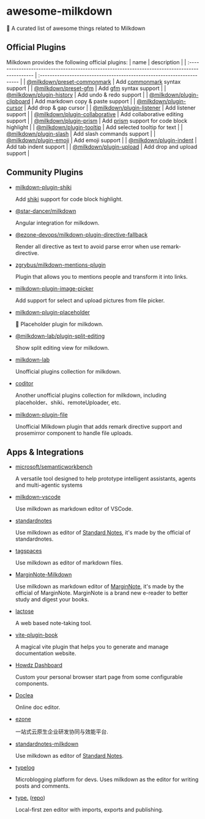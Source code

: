 # awesome-milkdown
🍼 A curated list of awesome things related to Milkdown

## Official Plugins

Milkdown provides the following official plugins:
| name                                                                                           | description                                                            |
| :--------------------------------------------------------------------------------------------- | :--------------------------------------------------------------------- |
| [@milkdown/preset-commonmark](https://www.npmjs.com/package/@milkdown/preset-commonmark)       | Add [commonmark](https://commonmark.org/) syntax support               |
| [@milkdown/preset-gfm](https://www.npmjs.com/package/@milkdown/preset-gfm)                     | Add [gfm](https://github.github.com/gfm/) syntax support               |
| [@milkdown/plugin-history](https://www.npmjs.com/package/@milkdown/plugin-history)             | Add undo & redo support                                                |
| [@milkdown/plugin-clipboard](https://www.npmjs.com/package/@milkdown/plugin-clipboard)         | Add markdown copy & paste support                                      |
| [@milkdown/plugin-cursor](https://www.npmjs.com/package/@milkdown/plugin-cursor)               | Add drop & gap cursor                                                  |
| [@milkdown/plugin-listener](https://www.npmjs.com/package/@milkdown/plugin-listener)           | Add listener support                                                   |
| [@milkdown/plugin-collaborative](https://www.npmjs.com/package/@milkdown/plugin-collaborative) | Add collaborative editing support                                      |
| [@milkdown/plugin-prism](https://www.npmjs.com/package/@milkdown/plugin-prism)                 | Add [prism](https://prismjs.com/) support for code block highlight     |
| [@milkdown/plugin-tooltip](https://www.npmjs.com/package/@milkdown/plugin-tooltip)             | Add selected tooltip for text                                          |
| [@milkdown/plugin-slash](https://www.npmjs.com/package/@milkdown/plugin-slash)                 | Add slash commands support                                             |
| [@milkdown/plugin-emoji](https://www.npmjs.com/package/@milkdown/plugin-emoji)                 | Add emoji support                                                      |
| [@milkdown/plugin-indent](https://www.npmjs.com/package/@milkdown/plugin-indent)               | Add tab indent support                                                 |
| [@milkdown/plugin-upload](https://www.npmjs.com/package/@milkdown/plugin-upload)               | Add drop and upload support                                            |

## Community Plugins

-   [milkdown-plugin-shiki](https://www.npmjs.com/package/milkdown-plugin-shiki)

    Add [shiki](https://shiki.matsu.io/) support for code block highlight.
    
-   [@star-dancer/milkdown](https://www.npmjs.com/package/@star-dancer/milkdown)

    Angular integration for milkdown.

-   [@ezone-devops/milkdown-plugin-directive-fallback](https://www.npmjs.com/package/@ezone-devops/milkdown-plugin-directive-fallback)

    Render all directive as text to avoid parse error when use remark-directive.

-   [zgrybus/milkdown-mentions-plugin](https://github.com/zgrybus/milkdown-mentions-plugin)

    Plugin that allows you to mentions people and transform it into links.
    
-   [milkdown-plugin-image-picker](https://github.com/LittleSound/milkdown-plugin-image-picker)

    Add support for select and upload pictures from file picker.

-   [milkdown-plugin-placeholder](https://github.com/HexMox/milkdown-plugin-placeholder)

    🌈 Placeholder plugin for milkdown.
    
-   [@milkdown-lab/plugin-split-editing](https://www.npmjs.com/package/@milkdown-lab/plugin-split-editing)

    Show split editing view for milkdown.
    
-   [milkdown-lab](https://github.com/enpitsuLin/milkdown-lab)

    Unofficial plugins collection for milkdown.
  
-   [coditor](https://github.com/jiannei/coditor)

    Another unofficial plugins collection for milkdown, including placeholder、shiki、remoteUploader, etc.

-   [milkdown-plugin-file](https://github.com/omarmir/milkdown-plugin-file)

    Unofficial Milkdown plugin that adds remark directive support and prosemirror component to handle file uploads.


## Apps & Integrations
-   [microsoft/semanticworkbench](https://github.com/microsoft/semanticworkbench)

    A versatile tool designed to help prototype intelligent assistants, agents and multi-agentic systems

-   [milkdown-vscode](https://github.com/Saul-Mirone/milkdown-vscode)

    Use milkdown as markdown editor of VSCode.
    
-   [standardnotes](https://github.com/standardnotes/app)

    Use milkdown as editor of [Standard Notes](https://standardnotes.com/), it's made by the official of standardnotes.

-   [tagspaces](https://www.tagspaces.org/)

    Use milkdown as editor of markdown files.
    
-   [MarginNote-Milkdown](https://github.com/marginnoteapp/milkdown)

    Use milkdown as markdown editor of [MarginNote](https://www.marginnote.com/), it's made by the official of MarginNote. MarginNote is a brand new e-reader to better study and digest your books.

-   [lactose](https://github.com/lactoseapp/lactose)

    A web based note-taking tool.

-   [vite-plugin-book](https://github.com/Saul-Mirone/vite-plugin-book)

    A magical vite plugin that helps you to generate and manage documentation website.

-   [Howdz Dashboard](https://github.com/leon-kfd/Dashboard)

    Custom your personal browser start page from some configurable components.
    
-   [Doclea](https://github.com/FalkZ/doclea)

    Online doc editor.
    
-   [ezone](https://ezone.work/)

    一站式云原生企业研发协同与效能平台.
    
-   [standardnotes-milkdown](https://github.com/chuangzhu/standardnotes-milkdown)

    Use milkdown as editor of [Standard Notes](https://standardnotes.com/).

-   [typelog](https://typelog.dev)

    Microblogging platform for devs. Uses milkdown as the editor for writing posts and comments.

-   [type.](https://type.baby) ([repo](https://github.com/qurle/))

    Local-first zen editor with imports, exports and publishing. 

